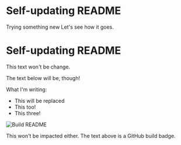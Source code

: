 # Self-updating README

Trying something new
Let's see how it goes. 

# Self-updating README

This text won't be change.

The text below will be, though!

What I'm writing:

- This will be replaced
- This too!
- This three!

![Build README](https://github.com/ayushjain01/Readme-Jokes/workflows/Build%20README/badge.svg)

This won't be impacted either. The text above is a GitHub build badge.
